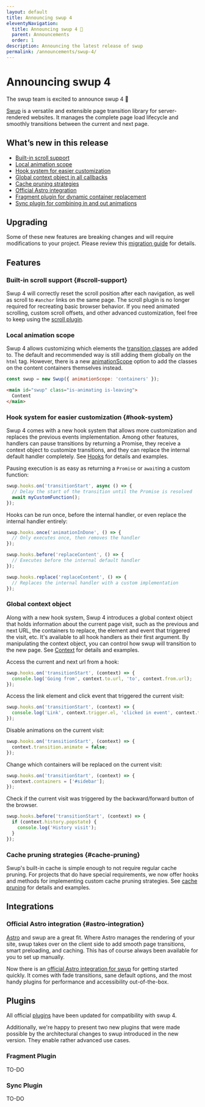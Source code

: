 ```yaml
---
layout: default
title: Announcing swup 4
eleventyNavigation:
  title: Announcing swup 4 🎉
  parent: Announcements
  order: 1
description: Announcing the latest release of swup
permalink: /announcements/swup-4/
---
```


# Announcing swup 4

The swup team is excited to announce swup 4 🎉

[Swup](https://swup.js.org/) is a versatile and extensible page transition library for
server-rendered websites. It manages the complete page load lifecycle and smoothly transitions
between the current and next page.

## What’s new in this release

- [Built-in scroll support](#scroll-support)
- [Local animation scope](#local-animation-scope)
- [Hook system for easier customization](#hook-system)
- [Global context object in all callbacks](#global-context-object)
- [Cache pruning strategies](#cache-pruning)
- [Official Astro integration](#astro-integration)
- [Fragment plugin for dynamic container replacement](#fragment-plugin)
- [Sync plugin for combining in and out animations](#sync-plugin)

## Upgrading

Some of these new features are breaking changes and will require modifications to your project.
Please review this [migration guide](/getting-started/upgrading) for details.

## Features

### Built-in scroll support {#scroll-support}

Swup 4 will correctly reset the scroll position after each navigation, as well as scroll to `#anchor`
links on the same page. The scroll plugin is no longer required for recreating basic browser
behavior. If you need animated scrolling, custom scroll offsets, and other advanced customization,
feel free to keep using the [scroll plugin](/plugins/scroll-plugin/).

### Local animation scope

Swup 4 allows customizing which elements the [transition classes](/getting-started/how-it-works/#transition-classes)
are added to. The default and recommended way is still adding them globally on the `html` tag.
However, there is a new [animationScope](/options/#animation-scope) option to add the classes on
the content containers themselves instead.

```js
const swup = new Swup({ animationScope: 'containers' });
```

```html
<main id="swup" class="is-animating is-leaving">
  Content
</main>
```

### Hook system for easier customization {#hook-system}

Swup 4 comes with a new hook system that allows more customization and replaces the previous events
implementation. Among other features, handlers can pause transitions by returning a Promise, they
receive a context object to customize transitions, and they can replace the internal default handler
completely. See [Hooks](/hooks/) for details and examples.

Pausing execution is as easy as returning a `Promise` or `await`ing a custom function:

```javascript
swup.hooks.on('transitionStart', async () => {
  // Delay the start of the transition until the Promise is resolved
  await myCustomFunction();
});
```

Hooks can be run once, before the internal handler, or even replace the internal handler entirely:

```javascript
swup.hooks.once('animationInDone', () => {
  // Only executes once, then removes the handler
});

swup.hooks.before('replaceContent', () => {
  // Executes before the internal default handler
});

swup.hooks.replace('replaceContent', () => {
  // Replaces the internal handler with a custom implementation
});
```

### Global context object

Along with a new hook system, Swup 4 introduces a global context object that holds information
about the current page visit, such as the previous and next URL, the containers to replace, the
element and event that triggered the visit, etc. It's available to all hook handlers as their
first argument. By manipulating the context object, you can control how swup will transition to
the new page. See [Context](/context/) for details and examples.

Access the current and next url from a hook:

```javascript
swup.hooks.on('transitionStart', (context) => {
  console.log('Going from', context.to.url, 'to', context.from.url);
});
```

Access the link element and click event that triggered the current visit:

```javascript
swup.hooks.on('transitionStart', (context) => {
  console.log('Link', context.trigger.el, 'clicked in event', context.trigger.event);
});
```

Disable animations on the current visit:

```js
swup.hooks.on('transitionStart', (context) => {
  context.transition.animate = false;
});
```

Change which containers will be replaced on the current visit:

```javascript
swup.hooks.on('transitionStart', (context) => {
  context.containers = ['#sidebar'];
});
```

Check if the current visit was triggered by the backward/forward button of the browser.

```javascript
swup.hooks.before('transitionStart', (context) => {
  if (context.history.popstate) {
    console.log('History visit');
  }
});
```

### Cache pruning strategies {#cache-pruning}

Swup's built-in cache is simple enough to not require regular cache pruning. For projects that do
have special requirements, we now offer hooks and methods for implementing custom cache pruning
strategies. See [cache pruning](/api/cache/#cache-pruning) for details and examples.

## Integrations

### Official Astro integration {#astro-integration}

[Astro](https://astro.build/) and swup are a great fit. Where Astro manages the rendering of your
site, swup takes over on the client side to add smooth page transitions, smart preloading, and
caching. This has of course always been available for you to set up manually.

Now there is an [official Astro integration for swup](https://github.com/swup/astro) for getting
started quickly. It comes with fade transitions, sane default options, and the most handy plugins
for performance and accessibility out-of-the-box.

## Plugins

All official [plugins](/plugins/) have been updated for compatibility with swup 4.

Additionally, we're happy to present two new plugins that were made possible by the architectural
changes to swup introduced in the new version. They enable rather advanced use cases.

### Fragment Plugin

TO-DO

### Sync Plugin

TO-DO
